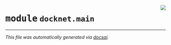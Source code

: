 <!-- markdownlint-disable -->

<a href="https://github.com/khulnasoft/docknet/blob/main/backend/src/docknet/main.py#L0"><img align="right" style="float:right;" src="https://img.shields.io/badge/-source-cccccc?style=flat-square"></a>

# <kbd>module</kbd> `docknet.main`








---

_This file was automatically generated via [docsai](https://github.com/khulnasoft/docsai)._
